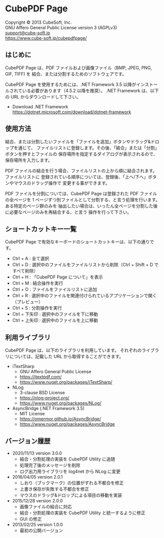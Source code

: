 CubePDF Page
====

Copyright © 2013 CubeSoft, Inc.  
GNU Affero General Public License version 3 (AGPLv3)  
support@cube-soft.jp  
https://www.cube-soft.jp/cubepdfpage/

## はじめに

CubePDF Page は、PDF ファイルおよび画像ファイル（BMP, JPEG, PNG, GIF, TIFF) を
結合、または分割するためのソフトウェアです。

CubePDF Page を使用するためには、.NET Framework 3.5 以降がインストールされている必要があります（4.5.2 以降を推奨）。
.NET Framework は、以下の URL からダウンロードして下さい。

* Download .NET Framework  
  https://dotnet.microsoft.com/download/dotnet-framework

## 使用方法

結合、または分割したいファイルを「ファイルを追加」ボタンやドラッグ&ドロップを通じて、
ファイルリストに登録します。その後、「結合」または「分割」ボタンを押すとファイルの
保存場所を指定するダイアログが表示されるので、保存場所を入力します。

PDF ファイルの結合を行う場合、ファイルリストの上から順に結合されます。ファイルリストに
登録されている順序については、登録後、「上へ/下へ」ボタンやマウスのドラッグ操作で
変更する事ができます。

PDF ファイルを分割については、CubePDF Page は登録された PDF ファイルの全ページを
1 ページずつ別ファイルとして分割する、と言う処理を行います。ある特定のページ群のみを
抽出したい場合は、いったん全ページを分割した後に必要なページのみを再結合する、と言う
操作を行って下さい。

## ショートカットキー一覧

CubePDF Page で有効なキーボードのショートカットキーは、以下の通りです。

* Ctrl + A : 全て選択
* Ctrl + D : 選択中のファイルをファイルリストから削除（Ctrl + Shift + D ですべて削除）
* Ctrl + H : 「CubePDF Page について」を表示
* Ctrl + M : 結合操作を実行
* Ctrl + O : ファイルをファイルリストに追加
* Ctrl + R : 選択中のファイルを関連付けられているアプリケーションで開く（プレビュー）
* Ctrl + S : 分割操作を実行
* Ctrl + 下矢印 : 選択中のファイルを下に移動
* Ctrl + 上矢印 : 選択中のファイルを上に移動

## 利用ライブラリ

CubePDF Page は、以下のライブラリを利用しています。
それぞれのライブラリについては、記載した URL から取得することができます。

* iTextSharp
    - GNU Affero General Public License
    - https://itextpdf.com/
    - https://www.nuget.org/packages/iTextSharp/
* NLog
    - 3-clause BSD License
    - https://nlog-project.org/
    - https://www.nuget.org/packages/NLog/
* AsyncBridge (.NET Framework 3.5)
    - MIT License
    - https://omermor.github.io/AsyncBridge/
    - https://www.nuget.org/packages/AsyncBridge

## バージョン履歴

* 2020/11/13 version 3.0.0
    - 結合・分割処理の実装を CubePDF Utility に追随
    - 処理完了後のメッセージを削除
    - ログ出力用ライブラリを log4net から NLog に変更
* 2016/04/05 version 2.0.1
    - しおり（ブックマーク）の位置がずれる不都合を修正
    - 上書き保存が失敗する不都合を修正
    - マウスのドラッグ&ドロップによる項目の移動を実装
* 2015/12/28 version 2.0.0
    - 画像ファイルの結合に対応
    - 結合・分割処理の実装を CubePDF Utility と統一するように修正
    - GUI の修正
* 2013/02/25 version 1.0.0
    - 最初の公開バージョン